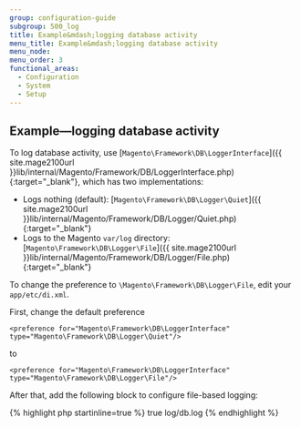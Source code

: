 ```yaml
---
group: configuration-guide
subgroup: 500_log
title: Example&mdash;logging database activity
menu_title: Example&mdash;logging database activity
menu_node:
menu_order: 3
functional_areas:
  - Configuration
  - System
  - Setup
---
```


## Example&mdash;logging database activity

To log database activity, use [`Magento\Framework\DB\LoggerInterface`]({{ site.mage2100url }}lib/internal/Magento/Framework/DB/LoggerInterface.php){:target="_blank"}, which has two implementations:

*	Logs nothing (default): [`Magento\Framework\DB\Logger\Quiet`]({{ site.mage2100url }}lib/internal/Magento/Framework/DB/Logger/Quiet.php){:target="_blank"}
*	Logs to the Magento `var/log` directory: [`Magento\Framework\DB\Logger\File`]({{ site.mage2100url }}lib/internal/Magento/Framework/DB/Logger/File.php){:target="_blank"}

To change the preference to `\Magento\Framework\DB\Logger\File`, edit your `app/etc/di.xml`.

First, change the default preference

    <preference for="Magento\Framework\DB\LoggerInterface" type="Magento\Framework\DB\Logger\Quiet"/>

to

	<preference for="Magento\Framework\DB\LoggerInterface" type="Magento\Framework\DB\Logger\File"/>

After that, add the following block to configure file-based logging:

{% highlight php startinline=true %}
<type name="Magento\Framework\DB\Logger\File">
    <arguments>
        <argument name="logAllQueries" xsi:type="boolean">true</argument>
        <argument name="debugFile" xsi:type="string">log/db.log</argument>
    </arguments>
</type>
{% endhighlight %}
